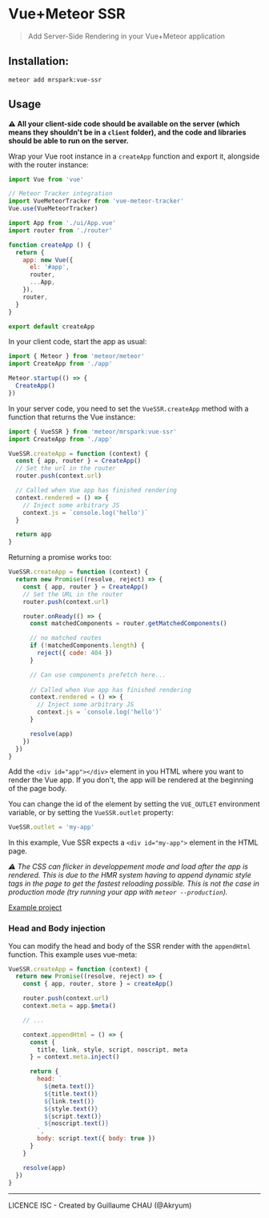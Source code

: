 # Vue+Meteor SSR

> Add Server-Side Rendering in your Vue+Meteor application

## Installation:

```
meteor add mrspark:vue-ssr
```

## Usage

**:warning: All your client-side code should be available on the server (which means they shouldn't be in a `client` folder), and the code and libraries should be able to run on the server.**

Wrap your Vue root instance in a `createApp` function and export it, alongside with the router instance:

```javascript
import Vue from 'vue'

// Meteor Tracker integration
import VueMeteorTracker from 'vue-meteor-tracker'
Vue.use(VueMeteorTracker)

import App from './ui/App.vue'
import router from './router'

function createApp () {
  return {
    app: new Vue({
      el: '#app',
      router,
      ...App,
    }),
    router,
  }
}

export default createApp
```

In your client code, start the app as usual:

```javascript
import { Meteor } from 'meteor/meteor'
import CreateApp from './app'

Meteor.startup(() => {
  CreateApp()
})
```

In your server code, you need to set the `VueSSR.createApp` method with a function that returns the Vue instance:

```javascript
import { VueSSR } from 'meteor/mrspark:vue-ssr'
import CreateApp from './app'

VueSSR.createApp = function (context) {
  const { app, router } = CreateApp()
  // Set the url in the router
  router.push(context.url)

  // Called when Vue app has finished rendering
  context.rendered = () => {
    // Inject some arbitrary JS
    context.js = `console.log('hello')`
  }

  return app
}
```

Returning a promise works too:

```javascript
VueSSR.createApp = function (context) {
  return new Promise((resolve, reject) => {
    const { app, router } = CreateApp()
    // Set the URL in the router
    router.push(context.url)

    router.onReady(() => {
      const matchedComponents = router.getMatchedComponents()

      // no matched routes
      if (!matchedComponents.length) {
        reject({ code: 404 })
      }

      // Can use components prefetch here...
      
      // Called when Vue app has finished rendering
      context.rendered = () => {
        // Inject some arbitrary JS
        context.js = `console.log('hello')`
      }

      resolve(app)
    })
  })
}
```

Add the `<div id="app"></div>` element in you HTML where you want to render the Vue app. If you don't, the app will be rendered at the beginning of the page body.

You can change the id of the element by setting the `VUE_OUTLET` environment variable, or by setting the `VueSSR.outlet` property:

```javascript
VueSSR.outlet = 'my-app'
```

In this example, Vue SSR expects a `<div id="my-app">` element in the HTML page.

*:warning: The CSS can flicker in developpement mode and load after the app is rendered. This is due to the HMR system having to append dynamic style tags in the page to get the fastest reloading possible. This is not the case in production mode (try running your app with `meteor --production`).*

[Example project](https://github.com/Akryum/vue-meteor-demo)

### Head and Body injection

You can modify the head and body of the SSR render with the `appendHtml` function. This example uses vue-meta:

```javascript
VueSSR.createApp = function (context) {
  return new Promise((resolve, reject) => {
    const { app, router, store } = createApp()

    router.push(context.url)
    context.meta = app.$meta()

    // ...

    context.appendHtml = () => {
      const {
        title, link, style, script, noscript, meta
      } = context.meta.inject()

      return {
        head: `
          ${meta.text()}
          ${title.text()}
          ${link.text()}
          ${style.text()}
          ${script.text()}
          ${noscript.text()}
        `,
        body: script.text({ body: true })
      }
    }

    resolve(app)
  })
}
```

---

LICENCE ISC - Created by Guillaume CHAU (@Akryum)
